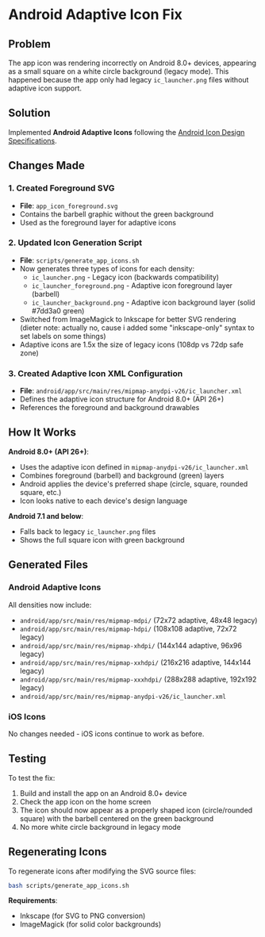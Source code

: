 # Android Adaptive Icon Fix

## Problem
The app icon was rendering incorrectly on Android 8.0+ devices, appearing as a small square on a white circle background (legacy mode). This happened because the app only had legacy `ic_launcher.png` files without adaptive icon support.

## Solution
Implemented **Android Adaptive Icons** following the [Android Icon Design Specifications](https://developer.android.com/distribute/google-play/resources/icon-design-specifications).

## Changes Made

### 1. Created Foreground SVG
- **File**: `app_icon_foreground.svg`
- Contains the barbell graphic without the green background
- Used as the foreground layer for adaptive icons

### 2. Updated Icon Generation Script
- **File**: `scripts/generate_app_icons.sh`
- Now generates three types of icons for each density:
  - `ic_launcher.png` - Legacy icon (backwards compatibility)
  - `ic_launcher_foreground.png` - Adaptive icon foreground layer (barbell)
  - `ic_launcher_background.png` - Adaptive icon background layer (solid #7dd3a0 green)
- Switched from ImageMagick to Inkscape for better SVG rendering (dieter note: actually no, cause i added some "inkscape-only" syntax to set labels on some things)
- Adaptive icons are 1.5x the size of legacy icons (108dp vs 72dp safe zone)

### 3. Created Adaptive Icon XML Configuration
- **File**: `android/app/src/main/res/mipmap-anydpi-v26/ic_launcher.xml`
- Defines the adaptive icon structure for Android 8.0+ (API 26+)
- References the foreground and background drawables

## How It Works

**Android 8.0+ (API 26+)**:
- Uses the adaptive icon defined in `mipmap-anydpi-v26/ic_launcher.xml`
- Combines foreground (barbell) and background (green) layers
- Android applies the device's preferred shape (circle, square, rounded square, etc.)
- Icon looks native to each device's design language

**Android 7.1 and below**:
- Falls back to legacy `ic_launcher.png` files
- Shows the full square icon with green background

## Generated Files

### Android Adaptive Icons
All densities now include:
- `android/app/src/main/res/mipmap-mdpi/` (72x72 adaptive, 48x48 legacy)
- `android/app/src/main/res/mipmap-hdpi/` (108x108 adaptive, 72x72 legacy)
- `android/app/src/main/res/mipmap-xhdpi/` (144x144 adaptive, 96x96 legacy)
- `android/app/src/main/res/mipmap-xxhdpi/` (216x216 adaptive, 144x144 legacy)
- `android/app/src/main/res/mipmap-xxxhdpi/` (288x288 adaptive, 192x192 legacy)
- `android/app/src/main/res/mipmap-anydpi-v26/ic_launcher.xml`

### iOS Icons
No changes needed - iOS icons continue to work as before.

## Testing
To test the fix:
1. Build and install the app on an Android 8.0+ device
2. Check the app icon on the home screen
3. The icon should now appear as a properly shaped icon (circle/rounded square) with the barbell centered on the green background
4. No more white circle background in legacy mode

## Regenerating Icons
To regenerate icons after modifying the SVG source files:
```bash
bash scripts/generate_app_icons.sh
```

**Requirements**:
- Inkscape (for SVG to PNG conversion)
- ImageMagick (for solid color backgrounds)
